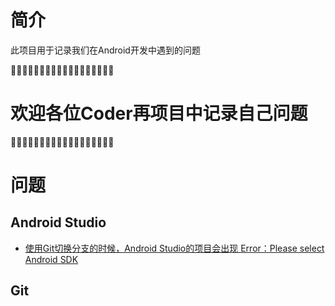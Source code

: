 # 简介
此项目用于记录我们在Android开发中遇到的问题

👏👏👏👏👏👏👏👏👏👏👏👏👏👏👏👏👏👏
# 欢迎各位Coder再项目中记录自己问题
👏👏👏👏👏👏👏👏👏👏👏👏👏👏👏👏👏👏

# 问题
## Android Studio
- [使用Git切换分支的时候，Android Studio的项目会出现 Error：Please select Android SDK](https://github.com/hl5130/Android-development-problems-book/issues/1)
## Git
